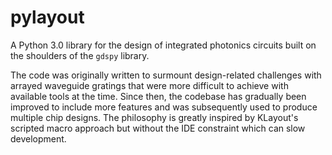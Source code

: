 # pylayout

A Python 3.0 library for the design of integrated photonics circuits built on the shoulders of the `gdspy` library.

The code was originally written to surmount design-related challenges with arrayed waveguide gratings that were more difficult to achieve with available tools at the time. Since then, the codebase has gradually been improved to include more features and was subsequently used to produce multiple chip designs. The philosophy is greatly inspired by KLayout's scripted macro approach but without the IDE constraint which can slow development.